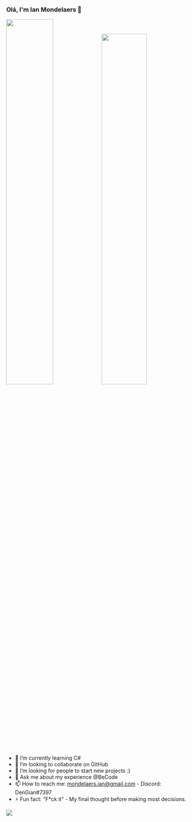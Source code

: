 ### Olá, I'm Ian Mondelaers 👋

  <img 
    width="50%"
    src="http://github-readme-streak-stats.herokuapp.com?user=DenGian&border=e4e2e2&theme=radical" /> 
    <img width="49%" src="https://github-readme-stats.vercel.app/api/top-langs/?username=DenGian&layout=compact&theme=radical" /> 

<!-- 🔭 I’m currently working on ...-->
- 🌱 I’m currently learning C#
- 👯 I’m looking to collaborate on GitHub 
- 🤔 I’m looking for people to start new projects :)
- 💬 Ask me about my experience @BeCode
- 📫 How to reach me: mondelaers.ian@gmail.com - Discord: DenGian#7397
- ⚡ Fun fact: "F*ck it" - My final thought before making most decisions.

<img src="https://github-readme-stats.vercel.app/api?username=DenGian&&show_icons=true&title_color=ffffff&icon_color=0c22f0&text_color=ffffff&bg_color=191919">
